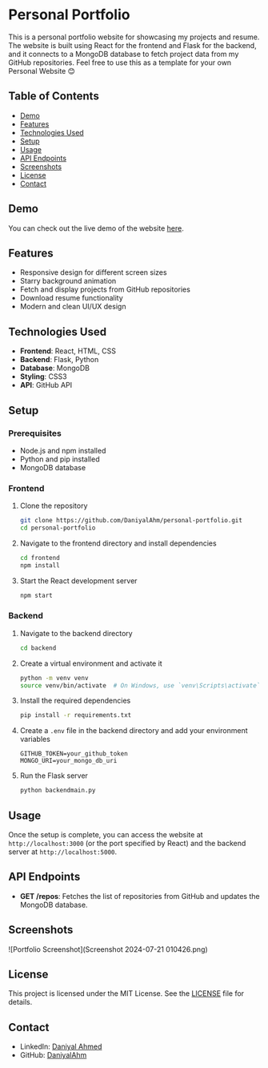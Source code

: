 # Personal Portfolio

This is a personal portfolio website for showcasing my projects and resume. The website is built using React for the frontend and Flask for the backend, and it connects to a MongoDB database to fetch project data from my GitHub repositories. Feel free to use this as a template for your own Personal Website 😊

 <!-- DISPLAY=TRUE -->


## Table of Contents

- [Demo](#demo)
- [Features](#features)
- [Technologies Used](#technologies-used)
- [Setup](#setup)
- [Usage](#usage)
- [API Endpoints](#api-endpoints)
- [Screenshots](#screenshots)
- [License](#license)
- [Contact](#contact)

## Demo

You can check out the live demo of the website [here](#).

## Features

- Responsive design for different screen sizes
- Starry background animation
- Fetch and display projects from GitHub repositories
- Download resume functionality
- Modern and clean UI/UX design

## Technologies Used

- **Frontend**: React, HTML, CSS
- **Backend**: Flask, Python
- **Database**: MongoDB
- **Styling**: CSS3
- **API**: GitHub API

## Setup

### Prerequisites

- Node.js and npm installed
- Python and pip installed
- MongoDB database

### Frontend

1. Clone the repository
   ```bash
   git clone https://github.com/DaniyalAhm/personal-portfolio.git
   cd personal-portfolio
   ```
2. Navigate to the frontend directory and install dependencies
   ```bash
   cd frontend
   npm install
   ```
3. Start the React development server
   ```bash
   npm start
   ```

### Backend

1. Navigate to the backend directory
   ```bash
   cd backend
   ```
2. Create a virtual environment and activate it
   ```bash
   python -m venv venv
   source venv/bin/activate  # On Windows, use `venv\Scripts\activate`
   ```
3. Install the required dependencies
   ```bash
   pip install -r requirements.txt
   ```
4. Create a `.env` file in the backend directory and add your environment variables
   ```
   GITHUB_TOKEN=your_github_token
   MONGO_URI=your_mongo_db_uri
   ```
5. Run the Flask server
   ```bash
   python backendmain.py
   ```

## Usage

Once the setup is complete, you can access the website at `http://localhost:3000` (or the port specified by React) and the backend server at `http://localhost:5000`.

## API Endpoints

- **GET /repos**: Fetches the list of repositories from GitHub and updates the MongoDB database.

## Screenshots

![Portfolio Screenshot](Screenshot 2024-07-21 010426.png)

## License

This project is licensed under the MIT License. See the [LICENSE](LICENSE) file for details.

## Contact

- LinkedIn: [Daniyal Ahmed](https://www.linkedin.com/in/daniyal-ahmed-435a36280/)
- GitHub: [DaniyalAhm](https://github.com/DaniyalAhm)


